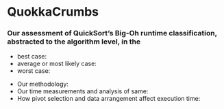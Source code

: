 # QuokkaCrumbs

### Our assessment of QuickSort’s Big-Oh runtime classification, abstracted to the algorithm level, in the
+ best case:
+ average or most likely case:
+ worst case:
- Our methodology:
- Our time measurements and analysis of same:
- How pivot selection and data arrangement affect execution time:
